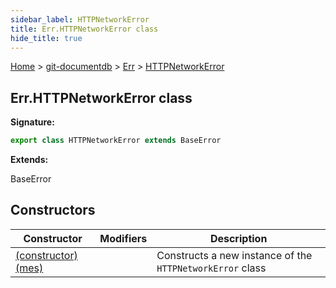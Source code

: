 ```yaml
---
sidebar_label: HTTPNetworkError
title: Err.HTTPNetworkError class
hide_title: true
---
```


[Home](./index.md) &gt; [git-documentdb](./git-documentdb.md) &gt; [Err](./git-documentdb.err.md) &gt; [HTTPNetworkError](./git-documentdb.err.httpnetworkerror.md)

## Err.HTTPNetworkError class


<b>Signature:</b>

```typescript
export class HTTPNetworkError extends BaseError 
```
<b>Extends:</b>

BaseError

## Constructors

|  Constructor | Modifiers | Description |
|  --- | --- | --- |
|  [(constructor)(mes)](./git-documentdb.err.httpnetworkerror._constructor_.md) |  | Constructs a new instance of the <code>HTTPNetworkError</code> class |


